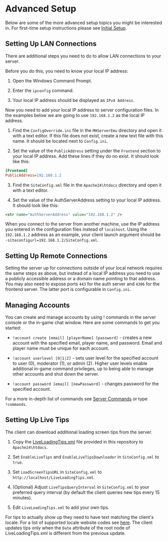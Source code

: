 # Advanced Setup

Below are some of the more advanced setup topics you might be interested in. For first-time setup instructions please see [Initial Setup](./InitialSetup.md).

## Setting Up LAN Connections

There are additional steps you need to do to allow LAN connections to your server.

Before you do this, you need to know your local IP address:

1. Open the Windows Command Prompt.

2. Enter the `ipconfig` command.

3. Your local IP address should be displayed as `IPv4 Address`.

Now you need to add your local IP address to server configuration files. In the examples below we are going to use `192.168.1.2` as the local IP address.

1. Find the `ConfigOverride.ini` file in the `MHServerEmu` directory and open it with a text editor. If this file does not exist, create a new text file with this name. It should be located next to `Config.ini`.

2. Set the value of the `PublicAddress` setting under the `Frontend` section to your local IP address. Add these lines if they do no exist. It should look like this:

```ini
[Frontend]
PublicAddress=192.168.1.2
```

3. Find the `SiteConfig.xml` file in the `Apache24\htdocs` directory and open it with a text editor.

4. Set the value of the AuthServerAddress setting to your local IP address. It should look like this:

```xml
<str name="AuthServerAddress" value="192.168.1.2" />
```

When you connect to the server from another machine, use the IP address you entered in the configuration files instead of `localhost`. Using the `192.168.1.2` address as an example, your client launch argument should be `-siteconfigurl=192.168.1.2/SiteConfig.xml`.

## Setting Up Remote Connections

Setting the server up for connections outside of your local network requires the same steps as above, but instead of a local IP address you need to use a publicly accessible address or a domain name pointing to that address. You may also need to expose ports `443` for the auth server and `4306` for the frontend server. The latter port is configurable in `Config.ini`.

## Managing Accounts

You can create and manage accounts by using ! commands in the server console or the in-game chat window. Here are some commands to get you started:

- `!account create [email] [playerName] [password]` - creates a new account with the specified email, player name, and password. Email and player name must be unique for each account.

- `!account userlevel [0|1|2]` - sets user level for the specified account to user (0), moderator (1), or admin (2). Higher user levels enable additional in-game command privileges, up to being able to manage other accounts and shut down the server.

- `!account password [email] [newPassword]` - changes password for the specified account.

For a more in-depth list of commands see [Server Commands](./../ServerEmu/ServerCommands.md) or type `!commands`.

## Setting Up Live Tips

The client can download additional loading screen tips from the server.

1. Copy the [LiveLoadingTips.xml](./../../assets/LiveLoadingTips.xml) file provided in this repository to `Apache24\htdocs`.

2. Set `EnableLiveTips` and `EnableLiveTipsDownloader` in `SiteConfig.xml` to `true`.

3. Set `LoadScreenTipsURL` in `SiteConfig.xml` to `http://localhost/LiveLoadingTips.xml`.

4. (Optional) Adjust `LiveTipsQueryInterval` in `SiteConfig.xml` to your preferred query interval (by default the client queries new tips every 15 minutes).

5. Edit `LiveLoadingTips.xml` to add your own tips.

For tips to actually show up they need to have text matching the client's locale. For a list of supported locale website codes see [here](./../GameData/Locale.md). The client updates tips only when the `Date` attribute of the root node of LiveLoadingTips.xml is different from the previous update.
